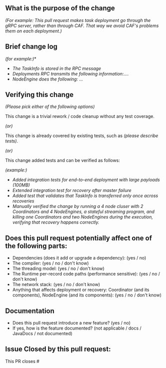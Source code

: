 <!--
*Thank you very much for contributing to NebulaStream - we are happy that you want to help us improve NebulaStream. To help the NES team review your contribution in the best possible way, please go through the checklist below, which will get the contribution into a shape in which it can be best reviewed.*

*Please understand that we do not do this to make contributions to NES a hassle. In order to uphold a high standard of quality for code contributions, while at the same time managing a large number of contributions, we need contributors to prepare the contributions well, and give reviewers enough contextual information for the review. Please also understand that contributions that do not follow this guide will take longer to review and thus typically be picked up with lower priority by the NES team (and usually will be given to Steffen :D).*

## Contribution Checklist

  - Make sure that the pull request corresponds to a Github issues.
  
  - Name the pull request in the form "ISSUE: Title of the pull request", where *ISSUE* should be replaced by the actual issue number. 

  - Fill out the template below to describe the changes contributed by the pull request. That will give reviewers the context they need to do the review.
  
  - Make sure that the change passes the automated tests, i.e., `make test` passes. 

  - Each pull request should address only one issue, not mix up code from multiple issues.
  
  - Each commit in the pull request has a meaningful commit message (including the issue id)

  - Once all items of the checklist are addressed, remove the above text and this checklist, leaving only the filled out template below.



## Review Checklist
- use meaningfully comments and variable names
- no def in hpp => cpp (only for templates)
- always comment hpp (e.g. by copy from parent class) => one large over the class which describes the class in detail and for each function
- check to adhere to the logging guidelines: https://github.com/nebulastream/nebulastream/wiki/logging
- no _
- remove commented code
-->

## What is the purpose of the change

*(For example: This pull request makes task deployment go through the gRPC server, rather than through CAF. That way we avoid CAF's problems them on each deployment.)*


## Brief change log

*(for example:)**
  - *The TaskInfo is stored in the RPC message*
  - *Deployments RPC transmits the following information:....*
  - *NodeEngine does the following: ...*


## Verifying this change

*(Please pick either of the following options)*

This change is a trivial rework / code cleanup without any test coverage.

*(or)*

This change is already covered by existing tests, such as *(please describe tests)*.

*(or)*

This change added tests and can be verified as follows:

*(example:)*
  - *Added integration tests for end-to-end deployment with large payloads (100MB)*
  - *Extended integration test for recovery after master failure*
  - *Added test that validates that TaskInfo is transferred only once across recoveries*
  - *Manually verified the change by running a 4 node cluser with 2 Coordinators and 4 NodeEngines, a stateful streaming program, and killing one Coordinators and two NodeEngines during the execution, verifying that recovery happens correctly.*

## Does this pull request potentially affect one of the following parts:

  - Dependencies (does it add or upgrade a dependency): (yes / no)
  - The compiler: (yes / no / don't know)
  - The threading model: (yes / no / don't know)
  - The Runtime per-record code paths (performance sensitive): (yes / no / don't know)
  - The network stack: (yes / no / don't know)
  - Anything that affects deployment or recovery: Coordinator (and its components), NodeEngine (and its components): (yes / no / don't know)

## Documentation

  - Does this pull request introduce a new feature? (yes / no)
  - If yes, how is the feature documented? (not applicable / docs / JavaDocs / not documented)

## Issue Closed by this pull request:

This PR closes #<issue number>
